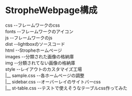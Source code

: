 # StropheWebpage構成
  css --フレームワークのcss  
  fonts --フレームワークのアイコン  
  js --フレームワークのjs  
  dist --lightboxのソースコード  
  html --Stropheホームページ  
  images --分類された画像の格納庫  
  img --分類されてない画像の格納庫  
  style --レイアウトのカスタマイズ工場  
         |__ sample.css --各ホームページの調整  
         |__ sidebar.css --オーバーレイのサイトバーcss  
         |__ st-table.css --テストで使えそうなテーブルcss作ってみた  
